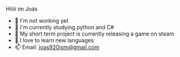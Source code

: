 Hiiiii im Joás

- 🔭 I'm not working yet
- 🌱 I'm currently studying python and C#
- 👯 My short term project is currently releasing a game on steam
- 💬 I love to learn new languages
- 📫 Email: joas920jsm@gmail.com
